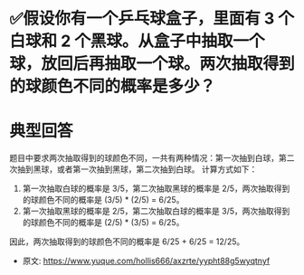 # ✅假设你有一个乒乓球盒子，里面有 3 个白球和 2 个黑球。从盒子中抽取一个球，放回后再抽取一个球。两次抽取得到的球颜色不同的概率是多少？
<!--page header-->

<a name="Mkbca"></a>
# 
<a name="y6i47"></a>
# 典型回答

题目中要求两次抽取得到的球颜色不同，一共有两种情况：第一次抽到白球，第二次抽到黑球，或者第一次抽到黑球，第二次抽到白球。
计算方式如下：

1. 第一次抽取白球的概率是 3/5，第二次抽取黑球的概率是 2/5，两次抽取得到的球颜色不同的概率是 (3/5) * (2/5) = 6/25。
2. 第一次抽取黑球的概率是 2/5，第二次抽取白球的概率是 3/5，两次抽取得到的球颜色不同的概率是 (2/5) * (3/5) = 6/25。

因此，两次抽取得到的球颜色不同的概率是 6/25 + 6/25 = 12/25。


<!--page footer-->
- 原文: <https://www.yuque.com/hollis666/axzrte/yypht88g5wyqtnyf>